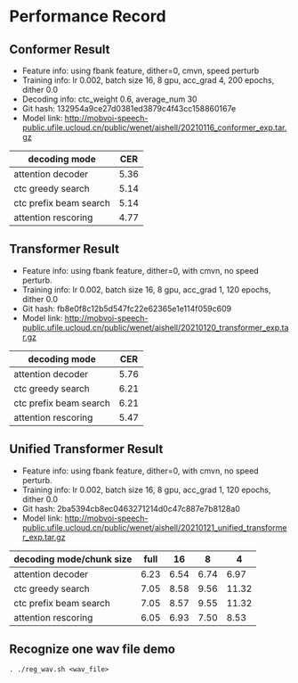 # Performance Record

## Conformer Result

* Feature info: using fbank feature, dither=0, cmvn, speed perturb
* Training info: lr 0.002, batch size 16, 8 gpu, acc_grad 4, 200 epochs, dither 0.0
* Decoding info: ctc_weight 0.6, average_num 30
* Git hash: 132954a9ce27d0381ed3879c4f43cc158860167e
* Model link: http://mobvoi-speech-public.ufile.ucloud.cn/public/wenet/aishell/20210116_conformer_exp.tar.gz

| decoding mode          | CER  |
|------------------------|------|
| attention decoder      | 5.36 |
| ctc greedy search      | 5.14 |
| ctc prefix beam search | 5.14 |
| attention rescoring    | 4.77 |

## Transformer Result

* Feature info: using fbank feature, dither=0, with cmvn, no speed perturb.
* Training info: lr 0.002, batch size 16, 8 gpu, acc_grad 1, 120 epochs, dither 0.0
* Git hash: fb8e0f8c12b5d547fc22e62365e1e114f059c609
* Model link: http://mobvoi-speech-public.ufile.ucloud.cn/public/wenet/aishell/20210120_transformer_exp.tar.gz

| decoding mode          | CER  |
|------------------------|------|
| attention decoder      | 5.76 |
| ctc greedy search      | 6.21 |
| ctc prefix beam search | 6.21 |
| attention rescoring    | 5.47 |

## Unified Transformer Result

* Feature info: using fbank feature, dither=0, with cmvn, no speed perturb.
* Training info: lr 0.002, batch size 16, 8 gpu, acc_grad 1, 120 epochs, dither 0.0
* Git hash: 2ba5394cb8ec0463271214d0c47c887e7b8128a0
* Model link: http://mobvoi-speech-public.ufile.ucloud.cn/public/wenet/aishell/20210121_unified_transformer_exp.tar.gz

| decoding mode/chunk size | full | 16   | 8    | 4     |
|--------------------------|------|------|------|-------|
| attention decoder        | 6.23 | 6.54 | 6.74 | 6.97  |
| ctc greedy search        | 7.05 | 8.58 | 9.56 | 11.32 |
| ctc prefix beam search   | 7.05 | 8.57 | 9.55 | 11.32 |
| attention rescoring      | 6.05 | 6.93 | 7.50 | 8.53  |

## Recognize one wav file demo
```
. ./reg_wav.sh <wav_file>
```